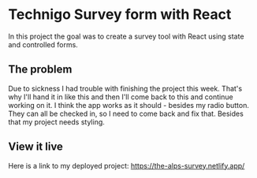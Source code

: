 # Technigo Survey form with React
In this project the goal was to create a survey tool with React using state and controlled forms.

## The problem
Due to sickness I had trouble with finishing the project this week. That's why I'll hand it in like this and then I'll come back to this and continue working on it. I think the app works as it should - besides my radio button. They can all be checked in, so I need to come back and fix that. Besides that my project needs styling. 

## View it live
Here is a link to my deployed project: https://the-alps-survey.netlify.app/


